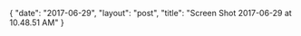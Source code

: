 {
   "date": "2017-06-29",
   "layout": "post",
   "title": "Screen Shot 2017-06-29 at 10.48.51 AM"
}

